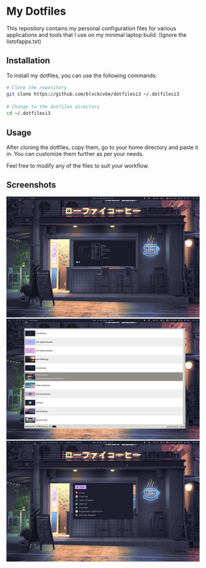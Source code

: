 # My Dotfiles

This repository contains my personal configuration files for various applications and tools that I use on my minimal laptop build.
(Ignore the listofapps.txt)

## Installation

To install my dotfiles, you can use the following commands:

```bash
# Clone the repository
git clone https://github.com/blvckcvbe/dotfilesi3 ~/.dotfilesi3

# Change to the dotfiles directory
cd ~/.dotfilesi3
```
## Usage

After cloning the dotfiles, copy them, go to your home directory and paste it in. You can customize them further as per your needs.
<!--
- **i3**: Window manager configuration
- **nvim**: Text editor configuration
- **fish**: Shell configuration
-->
Feel free to modify any of the files to suit your workflow.

## Screenshots

![](screenshots/fetch.png)
![](screenshots/nitrogen.png)
![](screenshots/rofi.png)

